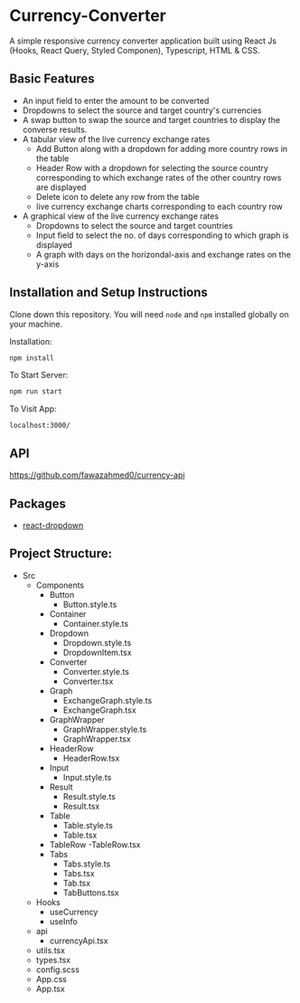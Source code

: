 # Currency-Converter

A simple responsive currency converter application  built using React Js (Hooks, React Query, Styled Componen), Typescript, HTML & CSS. 

## Basic Features
 - An input field to enter the amount to be converted
 - Dropdowns to select the source and target country's currencies
 - A swap button to swap the source and target countries to display the converse results.
 - A tabular view of the live currency exchange rates
   - Add Button along with a dropdown for adding more country rows in the table
   - Header Row with a dropdown for selecting the source country corresponding to which exchange rates of the other country rows are displayed
   - Delete icon to delete any row from the table
   - live currency exchange charts corresponding to each country row
 - A graphical view of the live currency exchange rates
   - Dropdowns to select the source and target countries
   - Input field to select the no. of days corresponding to which graph is displayed
   - A graph with days on the horizondal-axis and exchange rates on the y-axis
## Installation and Setup Instructions

Clone down this repository. You will need `node` and `npm` installed globally on your machine.  

Installation:

```bash
npm install
```

To Start Server:

```bash
npm run start
```

To Visit App:

`localhost:3000/` 


## API 
<https://github.com/fawazahmed0/currency-api>

## Packages
- [react-dropdown]('https://www.npmjs.com/package/react-dropdown')

## Project Structure:
- Src
  - Components
    - Button
      - Button.style.ts
    - Container
      - Container.style.ts
    - Dropdown
      - Dropdown.style.ts
      - DropdownItem.tsx
    - Converter
      - Converter.style.ts
      - Converter.tsx
    - Graph
      - ExchangeGraph.style.ts
      - ExchangeGraph.tsx
    - GraphWrapper
      - GraphWrapper.style.ts
      - GraphWrapper.tsx
    - HeaderRow
      - HeaderRow.tsx
    - Input
      - Input.style.ts
    - Result
      - Result.style.ts
      - Result.tsx
    - Table
      - Table.style.ts
      - Table.tsx
    - TableRow
      -TableRow.tsx
    - Tabs
      - Tabs.style.ts
      - Tabs.tsx
      - Tab.tsx
      - TabButtons.tsx
  - Hooks
    - useCurrency
    - useInfo
  - api
    - currencyApi.tsx
  - utils.tsx
  - types.tsx
  - config.scss
  - App.css
  - App.tsx
